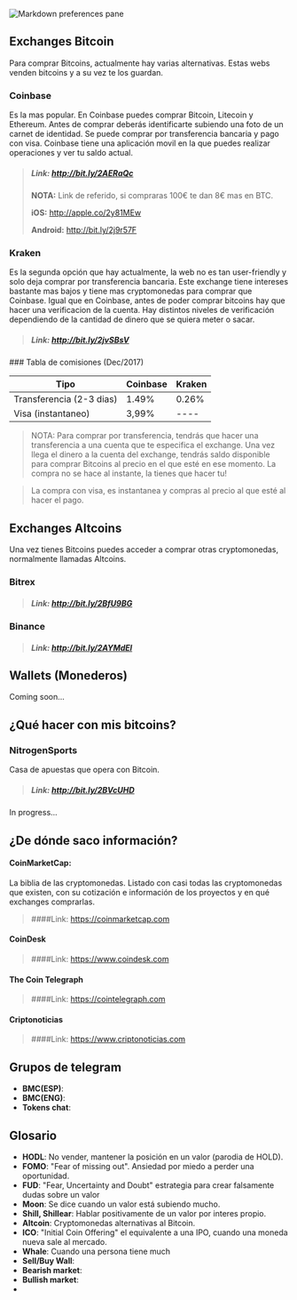 ![Markdown preferences pane](https://www.bitlat.com/blog/wp-content/uploads/2017/10/Bitcoin.png)

## Exchanges Bitcoin

Para comprar Bitcoins, actualmente hay varias alternativas. Estas webs venden bitcoins y a su vez te los guardan. 

### Coinbase

Es la mas popular. En Coinbase puedes comprar Bitcoin, Litecoin y Ethereum. Antes de comprar deberás identificarte subiendo una foto de un carnet de identidad. Se puede comprar por transferencia bancaria y pago con visa. Coinbase tiene una aplicación movil en la que puedes realizar operaciones y ver tu saldo actual.

> ##### Link: <http://bit.ly/2AERaQc>
>  **NOTA:** Link de referido, si compraras 100€ te dan 8€ mas en BTC.
> 
> **iOS:** <http://apple.co/2y81MEw>
> 
> **Android:** <http://bit.ly/2j9r57F>


### Kraken

Es la segunda opción que hay actualmente, la web no es tan user-friendly y solo deja comprar por transferencia bancaria. Este exchange tiene intereses bastante mas bajos y tiene mas cryptomonedas para comprar que Coinbase. Igual que en Coinbase, antes de poder comprar bitcoins hay que hacer una verificacion de la cuenta. Hay distintos niveles de verificación dependiendo de la cantidad de dinero que se quiera meter o sacar.

> ##### Link: <http://bit.ly/2jvSBsV>

### Tabla de comisiones (Dec/2017)

Tipo	    | 		Coinbase    | Kraken
------------- | ------------- | -------------
Transferencia (2-3 dias)  | 1.49% 	| 0.26%
Visa (instantaneo) | 3,99%	| ----

> NOTA: Para comprar por transferencia, tendrás que hacer una transferencia a una cuenta que te especifica el exchange. Una vez llega el dinero a la cuenta del exchange, tendrás saldo disponible para comprar Bitcoins al precio en el que esté en ese momento. La compra no se hace al instante, la tienes que hacer tu!

> La compra con visa, es instantanea y compras al precio al que esté al hacer el pago.

## Exchanges Altcoins

Una vez tienes Bitcoins puedes acceder a comprar otras cryptomonedas, normalmente llamadas Altcoins. 

### Bitrex

> ##### Link: <http://bit.ly/2BfU9BG>

### Binance

> ##### Link: <http://bit.ly/2AYMdEl>

## Wallets (Monederos)

Coming soon...


## ¿Qué hacer con mis bitcoins?

### NitrogenSports

Casa de apuestas que opera con Bitcoin.

> ##### Link: <http://bit.ly/2BVcUHD>

In progress...

## ¿De dónde saco información?
#### CoinMarketCap:
La biblia de las cryptomonedas. Listado con casi todas las cryptomonedas que existen, con su cotización e información de los proyectos y en qué exchanges comprarlas.

> ####Link: <https://coinmarketcap.com>

#### CoinDesk

> ####Link: <https://www.coindesk.com>


#### The Coin Telegraph

> ####Link: <https://cointelegraph.com>

#### Criptonoticias

> ####Link: <https://www.criptonoticias.com>

## Grupos de telegram

* **BMC(ESP)**: 
* **BMC(ENG)**: 
* **Tokens chat**: 

## Glosario

* **HODL**: No vender, mantener la posición en un valor (parodia de HOLD).
* **FOMO**: "Fear of missing out". Ansiedad por miedo a perder una oportunidad.
* **FUD**: "Fear, Uncertainty and Doubt" estrategia para crear falsamente dudas sobre un valor
* **Moon**: Se dice cuando un valor está subiendo mucho.
* **Shill, Shillear**: Hablar positivamente de un valor por interes propio.
* **Altcoin**: Cryptomonedas alternativas al Bitcoin.
* **ICO**: "Initial Coin Offering" el equivalente a una IPO, cuando una moneda nueva sale al mercado.
* **Whale**: Cuando una persona tiene much
* **Sell/Buy Wall**:
* **Bearish market**:
* **Bullish market**:
* 


